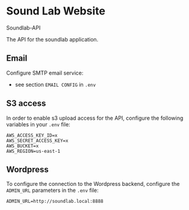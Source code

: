 # Sound Lab Website

Soundlab-API

The API for the soundlab application.


## Email
Configure SMTP email service:
- see section `EMAIL CONFIG` in `.env`


## S3 access

In order to enable s3 upload access for the API, configure the following variables in your `.env` file:

```
AWS_ACCESS_KEY_ID=x
AWS_SECRET_ACCESS_KEY=x
AWS_BUCKET=x
AWS_REGION=us-east-1
```


## Wordpress

To configure the connection to the Wordpress backend, configure the `ADMIN_URL` parameters in the `.env` file:

```
ADMIN_URL=http://soundlab.local:8888
```